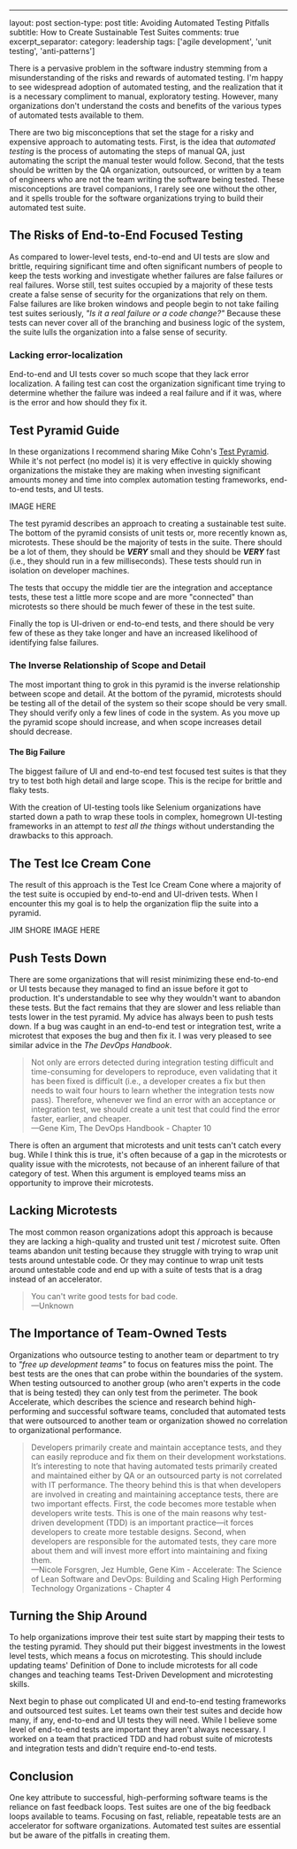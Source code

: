 ---
layout: post
section-type: post
title: Avoiding Automated Testing Pitfalls 
subtitle: How to Create Sustainable Test Suites
comments: true
excerpt_separator: <!--more-->
category: leadership
tags: ['agile development', 'unit testing', 'anti-patterns']

There is a pervasive problem in the software industry stemming from a misunderstanding of the risks and rewards of automated testing. I'm happy to see widespread adoption of automated testing, and the realization that it is a necessary compliment to manual, exploratory testing. However, many organizations don't understand the costs and benefits of the various types of automated tests available to them.
<!--more-->

There are two big misconceptions that set the stage for a risky and expensive approach to automating tests. First, is the idea that _automated testing_ is the process of automating the steps of manual QA, just automating the script the manual tester would follow. Second, that the tests should be written by the QA organization, outsourced, or written by a team of engineers who are not the team writing the software being tested. These misconceptions are travel companions, I rarely see one without the other, and it spells trouble for the software organizations trying to build their automated test suite.

## The Risks of End-to-End Focused Testing

As compared to lower-level tests, end-to-end and UI tests are slow and brittle, requiring significant time and often significant numbers of people to keep the tests working and investigate whether failures are false failures or real failures. Worse still, test suites occupied by a majority of these tests create a false sense of security for the organizations that rely on them. False failures are like broken windows and people begin to not take failing test suites seriously, _"Is it a real failure or a code change?"_ Because these tests can never cover all of the branching and business logic of the system, the suite lulls the organization into a false sense of security.

### Lacking error-localization
End-to-end and UI tests cover so much scope that they lack error localization. A failing test can cost the organization significant time trying to determine whether the failure was indeed a real failure and if it was, where is the error and how should they fix it. 

## Test Pyramid Guide

In these organizations I recommend sharing Mike Cohn's [Test Pyramid](https://martinfowler.com/bliki/TestPyramid.html). While it's not perfect (no model is) it is very effective in quickly showing organizations the mistake they are making when investing significant amounts money and time into complex automation testing frameworks, end-to-end tests, and UI tests. 

IMAGE HERE

The test pyramid describes an approach to creating a sustainable test suite. The bottom of the pyramid consists of unit tests or, more recently known as, microtests. These should be the majority of tests in the suite. There should be a lot of them, they should be _**VERY**_ small and they should be _**VERY**_ fast (i.e., they should run in a few milliseconds). These tests should run in isolation on developer machines.  

The tests that occupy the middle tier are the integration and acceptance tests, these test a little more scope and are more "connected" than microtests so there should be much fewer of these in the test suite.

Finally the top is UI-driven or end-to-end tests, and there should be very few of these as they take longer and have an increased likelihood of identifying false failures. 

### The Inverse Relationship of Scope and Detail

The most important thing to grok in this pyramid is the inverse relationship between scope and detail. At the bottom of the pyramid, microtests should be testing all of the detail of the system so their scope should be very small. They should verify only a few lines of code in the system. As you move up the pyramid scope should increase, and when scope increases detail should decrease. 

#### The Big Failure

The biggest failure of UI and end-to-end test focused test suites is that they try to test both high detail and large scope. This is the recipe for brittle and flaky tests. 

With the creation of UI-testing tools like Selenium organizations have started down a path to wrap these tools in complex, homegrown UI-testing frameworks in an attempt to _test all the things_ without understanding the drawbacks to this approach. 

## The Test Ice Cream Cone

The result of this approach is the Test Ice Cream Cone where a majority of the test suite is occupied by end-to-end and UI-driven tests. When I encounter this my goal is to help the organization flip the suite into a pyramid. 

JIM SHORE IMAGE HERE

## Push Tests Down 
There are some organizations that will resist minimizing these end-to-end or UI tests because they managed to find an issue before it got to production. It's understandable to see why they wouldn't want to abandon these tests. But the fact remains that they are slower and less reliable than tests lower in the test pyramid. My advice has always been to push tests down. If a bug was caught in an end-to-end test or integration test, write a microtest that exposes the bug and then fix it. I was very pleased to see similar advice in the _The DevOps Handbook_.

> Not only are errors detected during integration testing difficult and time-consuming for developers to reproduce, even validating that it has been fixed is difficult (i.e., a developer creates a fix but then needs to wait four hours to learn whether the integration tests now pass). Therefore, whenever we find an error with an acceptance or integration test, we should create a unit test that could find the error faster, earlier, and cheaper.   
>&mdash;Gene Kim, The DevOps Handbook - Chapter 10

There is often an argument that microtests and unit tests can't catch every bug. While I think this is true, it's often because of a gap in the microtests or quality issue with the microtests, not because of an inherent failure of that category of test. When this argument is employed teams miss an opportunity to improve their microtests. 

## Lacking Microtests
The most common reason organizations adopt this approach is because they are lacking a high-quality and trusted unit test / microtest suite. Often teams abandon unit testing because they struggle with trying to wrap unit tests around untestable code. Or they may continue to wrap unit tests around untestable code and end up with a suite of tests that is a drag instead of an accelerator.

> You can't write good tests for bad code.      
> &mdash;Unknown

## The Importance of Team-Owned Tests

Organizations who outsource testing to another team or department to try to _"free up development teams"_ to focus on features miss the point. The best tests are the ones that can probe within the boundaries of the system. When testing outsourced to another group (who aren't experts in the code that is being tested) they can only test from the perimeter. The book Accelerate, which describes the science and research behind high-performing and successful software teams, concluded that automated tests that were outsourced to another team or organization showed no correlation to organizational performance. 

> Developers primarily create and maintain acceptance tests, and they can easily reproduce and fix them on their development workstations. It’s interesting to note that having automated tests primarily created and maintained either by QA or an outsourced party is not correlated with IT performance. The theory behind this is that when developers are involved in creating and maintaining acceptance tests, there are two important effects. First, the code becomes more testable when developers write tests. This is one of the main reasons why test-driven development (TDD) is an important practice—it forces developers to create more testable designs. Second, when developers are responsible for the automated tests, they care more about them and will invest more effort into maintaining and fixing them.   
> &mdash;Nicole Forsgren, Jez Humble, Gene Kim - Accelerate: The Science of Lean Software and DevOps: Building and Scaling High Performing Technology Organizations - Chapter 4

## Turning the Ship Around

To help organizations improve their test suite start by mapping their tests to the testing pyramid. They should put their biggest investments in the lowest level tests, which means a focus on microtesting. This should include updating teams' Definition of Done to include microtests for all code changes and teaching teams Test-Driven Development and microtesting skills.  

Next begin to phase out complicated UI and end-to-end testing frameworks and outsourced test suites. Let teams own their test suites and decide how many, if any, end-to-end and UI tests they will need. While I believe some level of end-to-end tests are important they aren't always necessary. I worked on a team that practiced TDD and had robust suite of microtests and integration tests and didn't require end-to-end tests.

## Conclusion
One key attribute to successful, high-performing software teams is the reliance on fast feedback loops. Test suites are one of the big feedback loops available to teams. Focusing on fast, reliable, repeatable tests are an accelerator for software organizations. Automated test suites are essential but be aware of the pitfalls in creating them. 